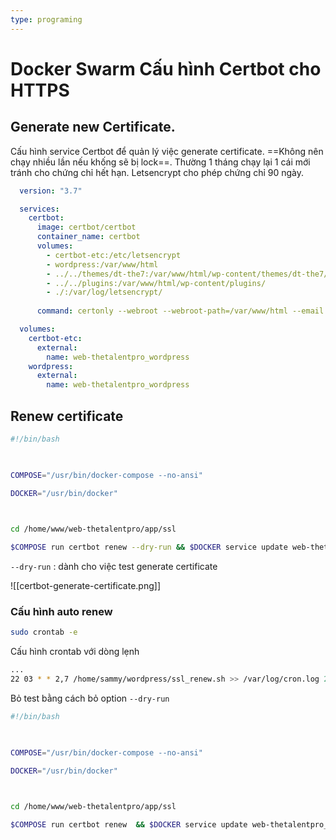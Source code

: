 ```yaml
---
type: programing 
---
```

# Docker Swarm Cấu hình Certbot cho HTTPS
## Generate new Certificate.
Cấu hình service Certbot để quản lý việc generate certificate. ==Không nên chạy nhiều lần  nếu khống sẽ bị lock==. Thường 1 tháng chạy lại 1 cái mới tránh cho chứng chỉ hết hạn. Letsencrypt cho phép chứng chỉ 90 ngày.
```yaml
  version: "3.7"

  services:
    certbot:
      image: certbot/certbot
      container_name: certbot
      volumes:
        - certbot-etc:/etc/letsencrypt
        - wordpress:/var/www/html
        - ../../themes/dt-the7:/var/www/html/wp-content/themes/dt-the7/
        - ../../plugins:/var/www/html/wp-content/plugins/
        - ./:/var/log/letsencrypt/
    
      command: certonly --webroot --webroot-path=/var/www/html --email thanh@thetalent.pro --agree-tos --no-eff-email --force-renewal -d thetalent.pro -d www.thetalent.pro

  volumes:
    certbot-etc:
      external:
        name: web-thetalentpro_wordpress
    wordpress:
      external:
        name: web-thetalentpro_wordpress

```

## Renew certificate
```bash
#!/bin/bash

  

COMPOSE="/usr/bin/docker-compose --no-ansi"

DOCKER="/usr/bin/docker"

  

cd /home/www/web-thetalentpro/app/ssl

$COMPOSE run certbot renew --dry-run && $DOCKER service update web-thetalentpro_webserver
```
`--dry-run` : dành cho việc test generate certificate

![[certbot-generate-certificate.png]]

### Cấu hình auto renew
```bash
sudo crontab -e
```
Cấu hình crontab với dòng lẹnh 
```bash
...
22 03 * * 2,7 /home/sammy/wordpress/ssl_renew.sh >> /var/log/cron.log 2>&1
```

Bỏ test bằng cách bỏ option `--dry-run`
```bash
#!/bin/bash

  

COMPOSE="/usr/bin/docker-compose --no-ansi"

DOCKER="/usr/bin/docker"

  

cd /home/www/web-thetalentpro/app/ssl

$COMPOSE run certbot renew  && $DOCKER service update web-thetalentpro_webserver
```